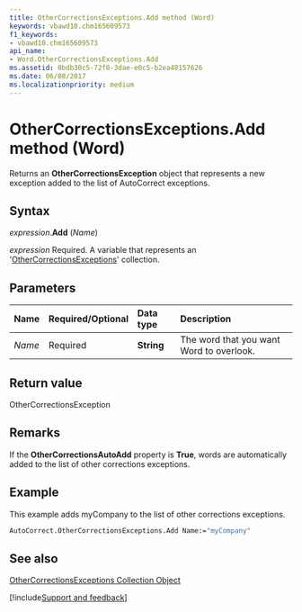 ```yaml
---
title: OtherCorrectionsExceptions.Add method (Word)
keywords: vbawd10.chm165609573
f1_keywords:
- vbawd10.chm165609573
api_name:
- Word.OtherCorrectionsExceptions.Add
ms.assetid: 0bdb30c5-72f0-3dae-e0c5-b2ea48157626
ms.date: 06/08/2017
ms.localizationpriority: medium
---
```



# OtherCorrectionsExceptions.Add method (Word)

Returns an **OtherCorrectionsException** object that represents a new exception added to the list of AutoCorrect exceptions.


## Syntax

_expression_.**Add** (_Name_)

_expression_ Required. A variable that represents an '[OtherCorrectionsExceptions](Word.othercorrectionsexceptions.md)' collection.


## Parameters



|Name|Required/Optional|Data type|Description|
|:-----|:-----|:-----|:-----|
| _Name_|Required| **String**|The word that you want Word to overlook.|

## Return value

OtherCorrectionsException


## Remarks

If the **OtherCorrectionsAutoAdd** property is **True**, words are automatically added to the list of other corrections exceptions.


## Example

This example adds myCompany to the list of other corrections exceptions.


```vb
AutoCorrect.OtherCorrectionsExceptions.Add Name:="myCompany"
```


## See also


[OtherCorrectionsExceptions Collection Object](Word.othercorrectionsexceptions.md)

[!include[Support and feedback](~/includes/feedback-boilerplate.md)]